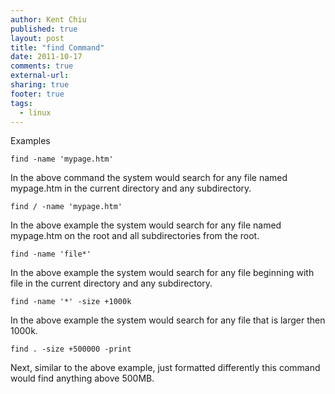```yaml
---
author: Kent Chiu
published: true
layout: post
title: "find Command"
date: 2011-10-17
comments: true
external-url:
sharing: true
footer: true
tags:
  - linux
---
```






Examples


```
find -name 'mypage.htm'

```

In the above command the system would search for any file named
mypage.htm in the current directory and any subdirectory.


```
find / -name 'mypage.htm'

```

In the above example the system would search for any file named
mypage.htm on the root and all subdirectories from the root.


```
find -name 'file*'

```

In the above example the system would search for any file beginning with
file in the current directory and any subdirectory.


```
find -name '*' -size +1000k

```

In the above example the system would search for any file that is larger
then 1000k.


```
find . -size +500000 -print

```

Next, similar to the above example, just formatted differently this
command would find anything above 500MB.

